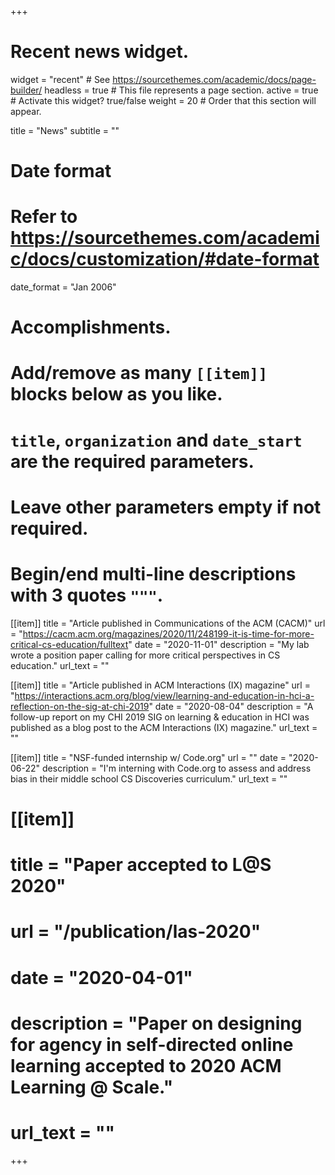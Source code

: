 +++
# Recent news widget.
widget = "recent"  # See https://sourcethemes.com/academic/docs/page-builder/
headless = true  # This file represents a page section.
active = true  # Activate this widget? true/false
weight = 20  # Order that this section will appear.

title = "News"
subtitle = ""

# Date format
#   Refer to https://sourcethemes.com/academic/docs/customization/#date-format
date_format = "Jan 2006"

# Accomplishments.
#   Add/remove as many `[[item]]` blocks below as you like.
#   `title`, `organization` and `date_start` are the required parameters.
#   Leave other parameters empty if not required.
#   Begin/end multi-line descriptions with 3 quotes `"""`.

[[item]]
  title = "Article published in Communications of the ACM (CACM)"
  url = "https://cacm.acm.org/magazines/2020/11/248199-it-is-time-for-more-critical-cs-education/fulltext"
  date = "2020-11-01"
  description = "My lab wrote a position paper calling for more critical perspectives in CS education."
  url_text = ""

[[item]]
  title = "Article published in ACM Interactions (IX) magazine"
  url = "https://interactions.acm.org/blog/view/learning-and-education-in-hci-a-reflection-on-the-sig-at-chi-2019"
  date = "2020-08-04"
  description = "A follow-up report on my CHI 2019 SIG on learning & education in HCI was published as a blog post to the ACM Interactions (IX) magazine."
  url_text = ""

[[item]]
  title = "NSF-funded internship w/ Code.org"
  url = ""
  date = "2020-06-22"
  description = "I'm interning with Code.org to assess and address bias in their middle school CS Discoveries curriculum."
  url_text = ""


# [[item]]
#   title = "Paper accepted to L@S 2020"
#   url = "/publication/las-2020"
#   date = "2020-04-01"
#   description = "Paper on designing for agency in self-directed online learning accepted to 2020 ACM Learning @ Scale."
#   url_text = ""

+++
